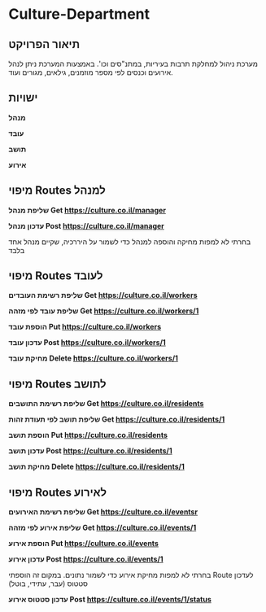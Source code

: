 # Culture-Department
## תיאור הפרויקט
מערכת ניהול למחלקת תרבות בעיריות, במתנ"סים וכו'. באמצעות המערכת ניתן לנהל אירועים וכנסים לפי מספר מוזמנים, גילאים, מגורים ועוד.

## ישויות
**מנהל**

**עובד**

**תושב**

**אירוע**

## מיפוי Routes למנהל
**שליפת מנהל Get https://culture.co.il/manager**

**עדכון מנהל Post https://culture.co.il/manager**

בחרתי לא למפות מחיקה והוספה למנהל כדי לשמור על היררכיה, שקיים מנהל אחד בלבד

## מיפוי Routes לעובד
**שליפת רשימת העובדים Get https://culture.co.il/workers**

**שליפת עובד לפי מזהה Get https://culture.co.il/workers/1**

**הוספת עובד Put https://culture.co.il/workers**

**עדכון עובד Post https://culture.co.il/workers/1**

**מחיקת עובד Delete https://culture.co.il/workers/1**

## מיפוי Routes לתושב
**שליפת רשימת התושבים Get https://culture.co.il/residents**

**שליפת תושב לפי תעודת זהות Get https://culture.co.il/residents/1**

**הוספת תושב Put https://culture.co.il/residents**

**עדכון תושב Post https://culture.co.il/residents/1**

**מחיקת תושב Delete https://culture.co.il/residents/1**

## מיפוי Routes לאירוע
**שליפת רשימת האירועים Get https://culture.co.il/eventsr**

**שליפת אירוע לפי מזהה Get https://culture.co.il/events/1**

**הוספת אירוע Put https://culture.co.il/events**

**עדכון אירוע Post https://culture.co.il/events/1**

בחרתי לא למפות מחיקת אירוע כדי לשמור נתונים. במקום זה הוספתי Route לעדכון סטטוס (עבר, עתידי, בוטל)

**עדכון סטטוס אירוע Post https://culture.co.il/events/1/status**
